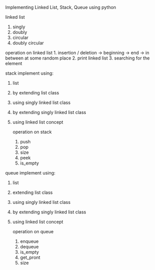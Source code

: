 Implementing Linked List, Stack, Queue using python 


linked list
1. singly
2. doubly
3. circular
4. doubly circular
  
  operation on linked list
    1. insertion / deletion
        -> beginning
        -> end
        -> in between at some random place
    2. print linked list
    3. searching for the element
         
stack implement using:
1. list
2. by extending list class
3. using singly linked list class
4. by extending singly linked list class
5. using linked list concept
  
    operation on stack
      1. push
      2. pop
      3. size
      4. peek
      5. is_empty


queue implement using:
1. list
2. extending list class
3. using singly linked list class
4. by extending singly linked list class
5. using linked list concept

   operation on queue 
   1. enqueue
   2. dequeue
   3. is_empty
   4. get_pront
   5. size
